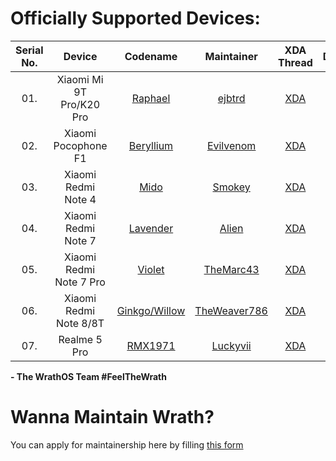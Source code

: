 Officially Supported Devices:
=============================

|Serial No. | Device                           | Codename                                                                                | Maintainer                                                 | XDA Thread                                                       | Download                                                                 |
|:---------:| :------------------------------: | :-------------------------------------------------------------------------------------: | :--------------------------------------------------------: | :--------------------------------------------------------------: | :----------------------------------------------------------------------: |
| 01.       | Xiaomi Mi 9T Pro/K20 Pro         | [Raphael](https://github.com/WrathOS-Devices/)                                          | [ejbtrd](http://github.com/ejbtrd)                         | [XDA](#SOON)                                                     | [Stable](https://sourceforge.net/projects/wrathos/files/raphael/)        |
| 02.       | Xiaomi Pocophone F1              | [Beryllium](https://github.com/WrathOS-Devices/)                                        | [Evilvenom](http://github.com/ktanay98)                    | [XDA](#SOON)                                                     | [Stable](https://sourceforge.net/projects/wrathos/files/beryllium/)      |
| 03.       | Xiaomi Redmi Note 4              | [Mido](https://github.com/WrathOS-Devices/)                                             | [Smokey](https://github.com/smokey18)                      | [XDA](#SOON)                                                     | [Stable](https://sourceforge.net/projects/wrathos/files/mido/)           |
| 04.       | Xiaomi Redmi Note 7              | [Lavender](https://github.com/WrathOS-Devices/)                                         | [Alien](https://github.com/LinuxAlien)                     | [XDA](#SOON)                                                     | [Stable](https://sourceforge.net/projects/wrathos/files/lavender/)       |
| 05.       | Xiaomi Redmi Note 7 Pro          | [Violet](https://github.com/WrathOS-Devices/)                                           | [TheMarc43](https://github.com/TheMarc43)                  | [XDA](#SOON)                                                     | [Stable](https://sourceforge.net/projects/wrathos/files/violet/)         |
| 06.       | Xiaomi Redmi Note 8/8T           | [Ginkgo/Willow](https://github.com/WrathOS-Devices/)                                    | [TheWeaver786](https://github.com/TheWeaver786)            | [XDA](#SOON) 												     | [Stable](https://sourceforge.net/projects/wrathos/files/ginkgo/)         |
| 07.       | Realme 5 Pro                     | [RMX1971](https://github.com/WrathOS-Devices/)                                          | [Luckyvii](https://github.com/lucky939)                    | [XDA](#SOON)                                                     | [Stable](https://sourceforge.net/projects/wrathos/files/RMX1971/)        |

<!-- Note for maintainers: add your devices in alphabetical order by the "Device" column, not "Codename" -->


**- The WrathOS Team #FeelTheWrath**

Wanna Maintain Wrath?
=============================
You can apply for maintainership here by filling [this form](https://docs.google.com/forms/d/e/1FAIpQLSdkODOFGkg25qaLBQEtNHdUr31fgdzWXdf5uGqy4bvt4hcEwg/viewform)